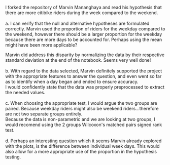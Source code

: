 I forked the repository of Marvin Mananghaya and read his hypothesis that there are more citibike riders during the week compared to the weekend. <br>
<br>
a. I can verify that the null and alternative hypotheses are formulated correctly. Marvin used the proportion of riders for the weekday compared to the weekend, however there should be a larger proportion for the weekday because there are more days to be accounted for. Perhaps using the mean might have been more applicable? <br> 

Marvin did address this disparity by normalizing the data by their respective standard deviation at the end of the notebook. Seems very well done! <br>
<br>
b. With regard to the data selected, Marvin definitely supported the project with the appropriate features to answer the question, and even went so far as to identify when a day began and ended to ensure accuracy. <br> 
I would confidently state that the data was properly preprocessed to extract the needed values. <br>
<br>
c. When choosing the appropriate test, I would argue the two groups are paired. Because weekday riders might also be weekend riders...therefore are not two separate groups entirely. <br>
Because the data is non-parametric and we are looking at two groups, I would recomend using the 2 groups Wilcoxon's matched pairs signed rank test.<br>
<br>
d. Perhaps an interesting question which it seems Marvin already explored with the plots, is the difference between individual week days. This would also allow for a more appropriate use of the proportion in the hypothesis testing. <br>
